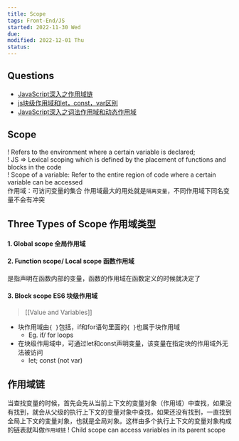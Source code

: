 ```yaml
---
title: Scope
tags: Front-End/JS
started: 2022-11-30 Wed
due: 
modified: 2022-12-01 Thu
status: 
---
```

## Questions
- [JavaScript深入之作用域链](https://link.juejin.cn?target=https%3A%2F%2Fgithub.com%2Fmqyqingfeng%2FBlog%2Fissues%2F6 "https://github.com/mqyqingfeng/Blog/issues/6")  
- [js块级作用域和let，const，var区别](https://link.juejin.cn?target=https%3A%2F%2Fwww.cnblogs.com%2Fmoumoon%2Fp%2F10985250.html "https://www.cnblogs.com/moumoon/p/10985250.html")
-   [JavaScript深入之词法作用域和动态作用域](https://link.juejin.cn/?target=https%3A%2F%2Fgithub.com%2Fmqyqingfeng%2FBlog%2Fissues%2F3 "https://github.com/mqyqingfeng/Blog/issues/3")
## Scope
! Refers to the environment where a certain variable is declared;  
! JS => Lexical scoping which is defined by the placement of functions and blocks in the code  
! Scope of a variable: Refer to the entire region of code where a certain variable can be accessed  
作用域：可访问变量的集合
作用域最大的用处就是`隔离变量`，不同作用域下同名变量不会有冲突
## Three Types of Scope 作用域类型
#### 1. Global scope 全局作用域
#### 2. Function scope/ Local scope 函数作用域
是指声明在函数内部的变量，函数的作用域在函数定义的时候就决定了
#### 3. Block scope ES6 块级作用域
>[[Value and Variables]]

- 块作用域由`{ }`包括，if和for语句里面的`{ }`也属于块作用域  
	- Eg. if/ for loops
- 在块级作用域中，可通过let和const声明变量，该变量在指定块的作用域外无法被访问
	- let; const (not var)
## 作用域链
当查找变量的时候，首先会先从当前上下文的变量对象（作用域）中查找，如果没有找到，就会从父级的执行上下文的变量对象中查找，如果还没有找到，一直找到全局上下文的变量对象，也就是全局对象。这样由多个执行上下文的变量对象构成的链表就叫做`作用域链`
! Child scope can access variables in its parent scope

  







